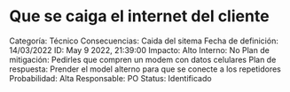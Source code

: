 # Que se caiga el internet del cliente

Categoría: Técnico
Consecuencias: Caida del sitema
Fecha de definición: 14/03/2022
ID: May 9 2022, 21:39:00
Impacto: Alto
Interno: No
Plan de mitigación: Pedirles que compren un modem con datos celulares
Plan de respuesta: Prender el model alterno para que se conecte a los repetidores
Probabilidad: Alta
Responsable: PO
Status: Identificado